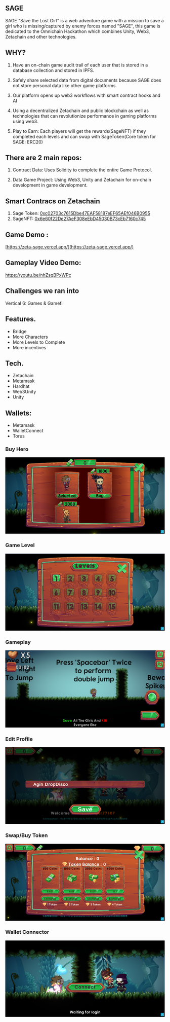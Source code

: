## SAGE
SAGE "Save the Lost Girl" is a web adventure game with a mission to save a girl who is missing/captured by enemy forces named "SAGE", this game is dedicated to the Omnichain Hackathon which combines Unity, Web3, Zetachain and other technologies.

## WHY?
1. Have an on-chain game audit trail of each user that is stored in a database collection and stored in IPFS.

2. Safely share selected data from digital documents because SAGE does not store personal data like other game platforms.

3. Our platform opens up web3 workflows with smart contract hooks and AI

4. Using a decentralized Zetachain and public blockchain as well as technologies that can revolutionize performance in gaming platforms using web3.

5. Play to Earn: Each players will get the rewards(SageNFT) if they completed each levels and can swap with SageToken(Core token for SAGE: ERC20)

## There are 2 main repos:
1. Contract Data: Uses Solidity to complete the entire Game Protocol.

2. Data Game Project: Using Web3, Unity and Zetachain for on-chain development in game development.

## Smart Contracs on Zetachain
1. Sage Token: [0xc02703c7615Dbe47EAF58187eEF65AEf046B0955](https://explorer.zetachain.com/address/0xc02703c7615Dbe47EAF58187eEF65AEf046B09555)
2. SageNFT: [0x6e60f22De27AeF308eEbD45030B73cEb7160c745](https://explorer.zetachain.com/address/0x6e60f22De27AeF308eEbD45030B73cEb7160c745)


## Game Demo : 
[https://zeta-sage.vercel.app/](https://zeta-sage.vercel.app/)

## Gameplay Video Demo: 
https://youtu.be/nhZsqBPxWPc


## Challenges we ran into
Vertical 6: Games & Gamefi

## Features.
- Bridge
- More Characters
- More Levels to Complete
- More incentives

## Tech.
- Zetachain
- Metamask
- Hardhat
- Web3Unity
- Unity

## Wallets:
- Metamask
- WalletConnect
- Torus

### Buy Hero
<p align ="center">
<img src="./images/buy_hero.png">
</p>

### Game Level
<p align ="center">
<img src="./images/game_level.png">
</p>

### Gameplay
<p align ="center">
<img src="./images/gameplay.png">
</p>

### Edit Profile
<p align ="center">
<img src="./images/profile_edit.png">
</p>

### Swap/Buy Token
<p align ="center">
<img src="./images/swap.png">
</p>

### Wallet Connector
<p align ="center">
<img src="./images/wallet_connect.png">
</p>
